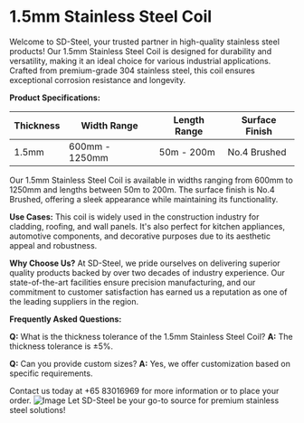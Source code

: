 # 1.5mm Stainless Steel Coil

Welcome to SD-Steel, your trusted partner in high-quality stainless steel products! Our 1.5mm Stainless Steel Coil is designed for durability and versatility, making it an ideal choice for various industrial applications. Crafted from premium-grade 304 stainless steel, this coil ensures exceptional corrosion resistance and longevity.

**Product Specifications:**

| Thickness | Width Range | Length Range | Surface Finish |
|-----------|-------------|--------------|----------------|
| 1.5mm     | 600mm - 1250mm | 50m - 200m   | No.4 Brushed   |

Our 1.5mm Stainless Steel Coil is available in widths ranging from 600mm to 1250mm and lengths between 50m to 200m. The surface finish is No.4 Brushed, offering a sleek appearance while maintaining its functionality.

**Use Cases:**
This coil is widely used in the construction industry for cladding, roofing, and wall panels. It's also perfect for kitchen appliances, automotive components, and decorative purposes due to its aesthetic appeal and robustness.

**Why Choose Us?**
At SD-Steel, we pride ourselves on delivering superior quality products backed by over two decades of industry experience. Our state-of-the-art facilities ensure precision manufacturing, and our commitment to customer satisfaction has earned us a reputation as one of the leading suppliers in the region.

**Frequently Asked Questions:**

**Q:** What is the thickness tolerance of the 1.5mm Stainless Steel Coil?
**A:** The thickness tolerance is ±5%.

**Q:** Can you provide custom sizes?
**A:** Yes, we offer customization based on specific requirements.

Contact us today at +65 83016969 for more information or to place your order. ![Image](https://github.com/user-attachments/assets/2567258e-e124-4816-932d-1809bd27ef0b) Let SD-Steel be your go-to source for premium stainless steel solutions!